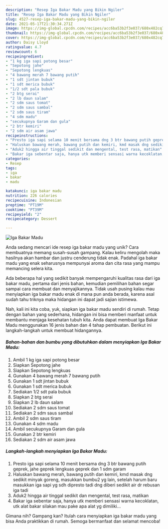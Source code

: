 ```yaml
---
description: "Resep Iga Bakar Madu yang Bikin Ngiler"
title: "Resep Iga Bakar Madu yang Bikin Ngiler"
slug: 4527-resep-iga-bakar-madu-yang-bikin-ngiler
date: 2021-05-17T21:30:34.271Z
image: https://img-global.cpcdn.com/recipes/acc6ba53b2f3e037/680x482cq70/iga-bakar-madu-foto-resep-utama.jpg
thumbnail: https://img-global.cpcdn.com/recipes/acc6ba53b2f3e037/680x482cq70/iga-bakar-madu-foto-resep-utama.jpg
cover: https://img-global.cpcdn.com/recipes/acc6ba53b2f3e037/680x482cq70/iga-bakar-madu-foto-resep-utama.jpg
author: Daisy Lloyd
ratingvalue: 4.7
reviewcount: 6
recipeingredient:
- "1 kg iga sapi potong besar"
- "Sepotong jahe"
- "Sepotong lengkuas"
- "4 bawang merah 7 bawang putih"
- "1 sdt jintan bubuk"
- "1 sdt merica bubuk"
- "1/2 sdt pala bubuk"
- "2 btg serai"
- "2 lb daun salam"
- "2 sdm saus tomat"
- "2 sdm saus sambal"
- "2 sdm saus tiram"
- "4 sdm madu"
- "secukupnya Garam dan gula"
- "2 btr kemiri"
- "2 sdm air asam jawa"
recipeinstructions:
- "Presto iga sapi selama 10 menit bersama dng 3 btr bawang putih geprek, jahe geprek lengkuas geprek dan 1 sdm garam"
- "Haluskan bawang merah, bawang putih dan kemiri, kmd masak dng sedikit minyak goreng, masukkan bumbu2 yg lain, setelah harum baru masukkan iga sapi yg sdh dipresto tadi dng diberi sedikit air dr rebusan iga tadi"
- "Aduk2 hingga air tinggal sedikit dan mengental, test rasa, matikan"
- "Bakar iga sebentar saja, hanya utk memberi sensasi warna kecoklatan, utk alat bakar silakan mau pake apa alat yg dimiliki..."
categories:
- Resep
tags:
- iga
- bakar
- madu

katakunci: iga bakar madu 
nutrition: 226 calories
recipecuisine: Indonesian
preptime: "PT19M"
cooktime: "PT39M"
recipeyield: "2"
recipecategory: Dessert

---
```



![Iga Bakar Madu](https://img-global.cpcdn.com/recipes/acc6ba53b2f3e037/680x482cq70/iga-bakar-madu-foto-resep-utama.jpg)

Anda sedang mencari ide resep iga bakar madu yang unik? Cara membuatnya memang susah-susah gampang. Kalau keliru mengolah maka hasilnya akan hambar dan justru cenderung tidak enak. Padahal iga bakar madu yang enak seharusnya mempunyai aroma dan cita rasa yang mampu memancing selera kita.



Ada beberapa hal yang sedikit banyak mempengaruhi kualitas rasa dari iga bakar madu, pertama dari jenis bahan, kemudian pemilihan bahan segar sampai cara membuat dan menyajikannya. Tidak usah pusing kalau mau menyiapkan iga bakar madu enak di mana pun anda berada, karena asal sudah tahu triknya maka hidangan ini dapat jadi sajian istimewa.


Nah, kali ini kita coba, yuk, siapkan iga bakar madu sendiri di rumah. Tetap dengan bahan yang sederhana, hidangan ini bisa memberi manfaat untuk membantu menjaga kesehatan tubuh kita. Anda dapat membuat Iga Bakar Madu menggunakan 16 jenis bahan dan 4 tahap pembuatan. Berikut ini langkah-langkah untuk membuat hidangannya.

<!--inarticleads1-->

##### Bahan-bahan dan bumbu yang dibutuhkan dalam menyiapkan Iga Bakar Madu:

1. Ambil 1 kg iga sapi potong besar
1. Siapkan Sepotong jahe
1. Siapkan Sepotong lengkuas
1. Gunakan 4 bawang merah 7 bawang putih
1. Gunakan 1 sdt jintan bubuk
1. Gunakan 1 sdt merica bubuk
1. Sediakan 1/2 sdt pala bubuk
1. Siapkan 2 btg serai
1. Siapkan 2 lb daun salam
1. Sediakan 2 sdm saus tomat
1. Sediakan 2 sdm saus sambal
1. Ambil 2 sdm saus tiram
1. Gunakan 4 sdm madu
1. Ambil secukupnya Garam dan gula
1. Gunakan 2 btr kemiri
1. Sediakan 2 sdm air asam jawa




<!--inarticleads2-->

##### Langkah-langkah menyiapkan Iga Bakar Madu:

1. Presto iga sapi selama 10 menit bersama dng 3 btr bawang putih geprek, jahe geprek lengkuas geprek dan 1 sdm garam
1. Haluskan bawang merah, bawang putih dan kemiri, kmd masak dng sedikit minyak goreng, masukkan bumbu2 yg lain, setelah harum baru masukkan iga sapi yg sdh dipresto tadi dng diberi sedikit air dr rebusan iga tadi
1. Aduk2 hingga air tinggal sedikit dan mengental, test rasa, matikan
1. Bakar iga sebentar saja, hanya utk memberi sensasi warna kecoklatan, utk alat bakar silakan mau pake apa alat yg dimiliki...




Gimana nih? Gampang kan? Itulah cara menyiapkan iga bakar madu yang bisa Anda praktikkan di rumah. Semoga bermanfaat dan selamat mencoba!
